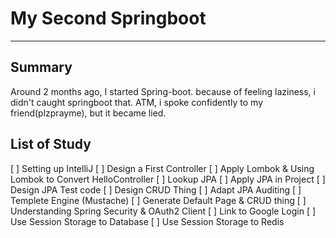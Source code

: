 # My Second Springboot

---

## Summary
Around 2 months ago, I started Spring-boot. because of feeling laziness, i didn't caught springboot that.
ATM, i spoke confidently to my friend(plzprayme), but it became lied.

## List of Study
[ ] Setting up IntelliJ
[ ] Design a First Controller
[ ] Apply Lombok & Using Lombok to Convert HelloController
[ ] Lookup JPA
[ ] Apply JPA in Project
[ ] Design JPA Test code 
[ ] Design CRUD Thing
[ ] Adapt JPA Auditing
[ ] Templete Engine (Mustache)
[ ] Generate Default Page & CRUD thing
[ ] Understanding Spring Security & OAuth2 Client
[ ] Link to Google Login
[ ] Use Session Storage to Database
[ ] Use Session Storage to Redis